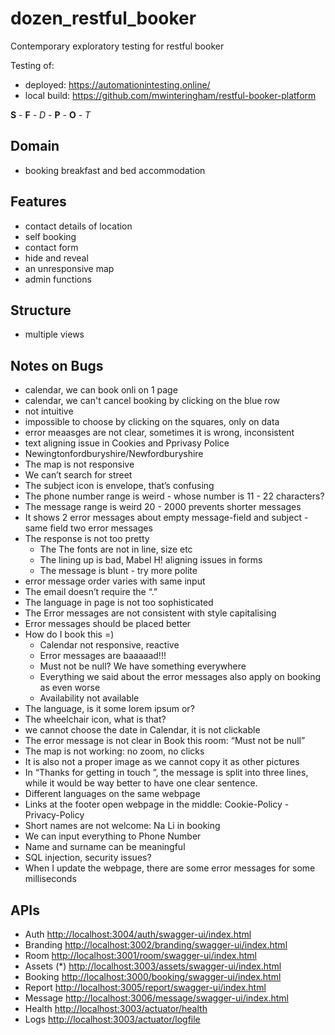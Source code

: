 # dozen_restful_booker

Contemporary exploratory testing for restful booker

Testing of:

* deployed: <https://automationintesting.online/>
* local build: <https://github.com/mwinteringham/restful-booker-platform>

**S** - **F** - *D* - **P** - **O** - *T*

## Domain

* booking breakfast and bed accommodation

## Features

* contact details of location
* self booking
* contact form
* hide and reveal
* an unresponsive map
* admin functions

## Structure

* multiple views

## Notes on Bugs

* calendar, we can book onli on 1 page
* calendar, we can't cancel booking by clicking on the blue row
* not intuitive
* impossible to choose by clicking on the squares, only on data
* error meaasges are not clear, sometimes it is wrong, inconsistent
* text aligning issue in Cookies and Pprivasy Police
* Newingtonfordburyshire/Newfordburyshire
* The map is not responsive
* We can’t search for street
* The subject icon is envelope, that’s confusing
* The phone number range is weird - whose number is 11 - 22 characters?
* The message range is weird 20 - 2000 prevents shorter messages
* It shows 2 error messages about empty message-field and subject - same field two error messages
* The response is not too pretty
  * The The fonts are not in line, size etc
  * The lining up is bad, Mabel H! aligning issues in forms
  * The message is blunt - try more polite
* error message order varies with same input
* The email doesn’t require the “.”
* The language in page is not too sophisticated
* The Error messages are not consistent with style capitalising
* Error messages should be placed better
* How do I book this =)
  * Calendar not responsive, reactive
  * Error messages are baaaaad!!!
  * Must not be null? We have something everywhere
  * Everything we said about the error messages also apply on booking as even worse
  * Availability not available
* The language, is it some lorem ipsum or?
* The wheelchair icon, what is that?
* we cannot choose the date in Calendar, it is not clickable
* The error message is not clear in Book this room: “Must not be null”
* The map is not working: no zoom, no clicks
* It is also not a proper image as we cannot copy it as other pictures
* In “Thanks for getting in touch ”, the message is split into three lines, while it would be way better to have one clear sentence.
* Different languages on the same webpage
* Links at the footer open webpage in the middle: Cookie-Policy - Privacy-Policy
* Short names are not welcome: Na Li in booking
* We can input everything to Phone Number
* Name and surname can be meaningful
* SQL injection, security issues?
* When I update the webpage, there are some error messages for some milliseconds

## APIs

* Auth        <http://localhost:3004/auth/swagger-ui/index.html>
* Branding    <http://localhost:3002/branding/swagger-ui/index.html>
* Room        <http://localhost:3001/room/swagger-ui/index.html>
* Assets (*)  <http://localhost:3003/assets/swagger-ui/index.html>
* Booking     <http://localhost:3000/booking/swagger-ui/index.html>
* Report      <http://localhost:3005/report/swagger-ui/index.html>
* Message     <http://localhost:3006/message/swagger-ui/index.html>
* Health      <http://localhost:3003/actuator/health>
* Logs        <http://localhost:3003/actuator/logfile>
